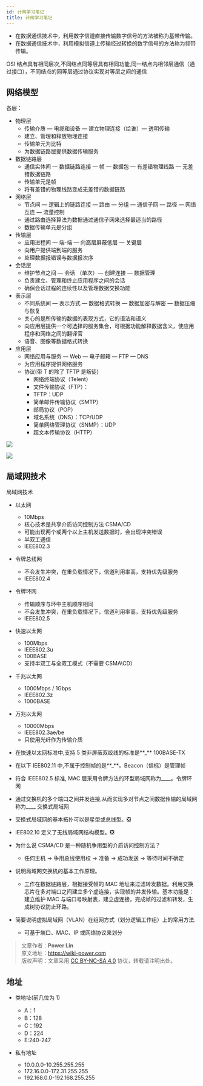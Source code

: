 ```yaml
---
id: 计网学习笔记
title: 计网学习笔记
---
```


- 在数据通信技术中，利用数字信道直接传输数字信号的方法被称为基带传输。
- 在数据通信技术中，利用模拟信道上传输经过转换的数字信号的方法称为频带传输。

OSI 结点具有相同层次,不同结点同等层具有相同功能,同一结点内相邻层通信（通过接口），不同结点的同等层通过协议实现对等层之间的通信

## 网络模型

各层：

- 物理层
    - 传输介质 — 电缆和设备 — 建立物理连接（给谁）— 透明传输
    - 建立、管理和释放物理连接
    - 传输单元为比特
    - 为数据链路层提供数据传输服务
- 数据链路层
    - 通信实体间 — 数据链路连接 — 帧 — 数据包 — 有差错物理线路 — 无差错数据链路
    - 传输单元是帧
    - 将有差错的物理线路变成无差错的数据链路
- 网络层
    - 节点间 — 逻辑上的链路连接 — 路由 — 分组 — 通信子网 — 路径 — 网络互连 — 流量控制
    - 通过路由选择算法为数据通过通信⼦网来选择最适当的路径
    - 数据传输单元是分组
- 传输层
    - 应用进程间 — 端-端 — 向高层屏蔽低层 — 关键层
    - 向用户提供端到端的服务
    - 处理数据报错误与数据报次序
- 会话层
    - 维护节点之间 — 会话 （单次）— 创建连接 — 数据管理
    - 负责建⽴、管理和终⽌应用程序之间的会话
    - 确保会话过程的连续性以及管理数据交换功能
- 表示层
    - 不同系统间 — 表示方式 — 数据格式转换 — 数据加密与解密 — 数据压缩与恢复
    - 关⼼的是所传输的数据的表现⽅式，它的语法和语义
    - 向应用层提供⼀个可选择的服务集合，可根据功能解释数据含义，使应用程序和网络之间的翻译官
    - 语⾳、图像等数据格式转换
- 应用层
    - 网络应用与服务 — Web — 电子邮箱 — FTP — DNS
    - 为应用程序提供网络服务
    - 协议(带 T 的除了 TFTP 是叛徒)
      - ⽹络终端协议（Telent）
      - ⽂件传输协议（FTP）：
      - TFTP：UDP
      - 简单邮件传输协议（SMTP）
      - 邮局协议（POP）
      - 域名系统（DNS）：TCP/UDP
      - 简单⽹络管理协议（SNMP）：UDP
      - 超⽂本传输协议（HTTP）

![](https://wiki-media-1253965369.cos.ap-guangzhou.myqcloud.com/img/20210616112624.png)

![](https://wiki-media-1253965369.cos.ap-guangzhou.myqcloud.com/img/20210616112733.png)

## 局域网技术

局域网技术

- 以太网
    - 10Mbps
    - 核心技术是共享介质访问控制方法 CSMA/CD
    - 可能出现两个或两个以上主机发送数据时，会出现冲突错误
    - 半双工通信
    - IEEE802.3
- 令牌总线网
    - 不会发生冲突，在重负载情况下，信道利用率高，支持优先级服务
    - IEEE802.4
- 令牌环网
    - 传输顺序与环中主机顺序相同
    - 不会发生冲突，在重负载情况下，信道利用率高，支持优先级服务
    - IEEE802.5
- 快速以太网
    - 100Mbps
    - IEEE802.3u
    - 100BASE
    - 支持半双工与全双工模式（不需要 CSMA\CD）
- 千兆以太网
    - 1000Mbps / 1Gbps
    - IEEE802.3z
    - 1000BASE
- 万兆以太网

    - 10000Mbps
    - IEEE802.3ae/be
    - 只使用光纤作为传输介质

- 在快速以太网标准中,支持 5 类非屏蔽双绞线的标准是**\_** 100BASE-TX
- 在以下 IEE802.11 中,不属于控制帧的是**\_**。Beacon（信标）是管理帧
- 符合 IEEE802.5 标准, MAC 层采用令牌方法的环型局域网称为\_\_\_\_。令牌环网
- 通过交换机的多个端口之间并发连接,从而实现多对节点之间数据传输的局域网称为\_\_\_\_ 交换式局域网
- 交换式局域网的基本拓扑可以是星型或总线型。❎
- IEE802.10 定义了无线局域网结构模型。❎
- 为什么说 CSMA/CD 是一种随机争用型的介质访问控制方法？
    - 任何主机 → 争用总线使用权 → 准备 → 成功发送 → 等待时间不确定
- 说明局域网交换机的基本工作原理。
    - 工作在数据链路层，根据接受帧的 MAC 地址来过滤转发数据。利用交换芯片在多对端口之间建立多个虚连接，实现帧的并发传输。基本功能是：建立维护 MAC 与端口号映射表，建立虚连接，完成帧的过滤和转发，生成树协议防止环路。
- 简要说明虚拟局域网（VLAN）在组网方式（划分逻辑工作组）上的常用方法.
    - 可基于端口、MAC、IP 或网络协议来划分

> 文章作者：**Power Lin**  
> 原文地址：<https://wiki-power.com>  
> 版权声明：文章采用 [CC BY-NC-SA 4.0](https://creativecommons.org/licenses/by/4.0/deed.zh) 协议，转载请注明出处。

## 地址

- 类地址(前几位为 1)

    - A：1
    - B：128
    - C：192
    - D：224
    - E:240-247

- 私有地址
    - 10.0.0.0-10.255.255.255
    - 172.16.0.0-172.31.255.255
    - 192.168.0.0-192.168.255.255
